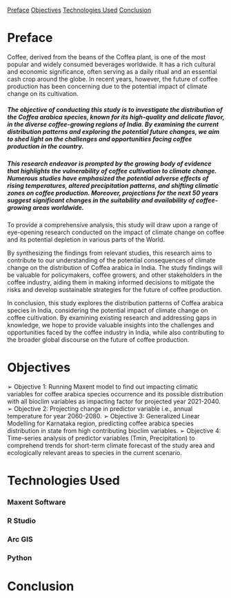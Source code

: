 [ Preface](url)
[ Objectives](url)
[ Technologies Used](url)
[ Conclusion](url)

# Preface

Coffee, derived from the beans of the Coffea plant, is one of the most popular and widely 
consumed beverages worldwide. It has a rich cultural and economic significance, often serving 
as a daily ritual and an essential cash crop around the globe. In recent years, however, the future 
of coffee production has been concerning due to the potential impact of climate change on its 
cultivation.

##### The objective of conducting this study is to investigate the distribution of the Coffea arabica species, known for its high-quality and delicate flavor, in the diverse coffee-growing regions of India. By examining the current distribution patterns and exploring the potential future changes, we aim to shed light on the challenges and opportunities facing coffee production in the country.

##### This research endeavor is prompted by the growing body of evidence that highlights the vulnerability of coffee cultivation to climate change. Numerous studies have emphasized the potential adverse effects of rising temperatures, altered precipitation patterns, and shifting climatic zones on coffee production. Moreover, projections for the next 50 years suggest significant changes in the suitability and availability of coffee-growing areas worldwide.
To provide a comprehensive analysis, this study will draw upon a range of eye-opening 
research conducted on the impact of climate change on coffee and its potential depletion in 
various parts of the World.

By synthesizing the findings from relevant studies, this research aims to contribute to our 
understanding of the potential consequences of climate change on the distribution of Coffea 
arabica in India. The study findings will be valuable for policymakers, coffee growers, and 
other stakeholders in the coffee industry, aiding them in making informed decisions to mitigate 
the risks and develop sustainable strategies for the future of coffee production.

In conclusion, this study explores the distribution patterns of Coffea arabica species in India, 
considering the potential impact of climate change on coffee cultivation. By examining existing 
research and addressing gaps in knowledge, we hope to provide valuable insights into the
challenges and opportunities faced by the coffee industry in India, while also contributing to 
the broader global discourse on the future of coffee production.

# Objectives
➢ Objective 1: Running Maxent model to find out impacting climatic variables for coffee 
arabica species occurrence and its possible distribution with all bioclim variables as 
impacting factor for projected year 2021-2040.
➢ Objective 2: Projecting change in predictor variable i.e., annual temperature for year 
2060-2080.
➢ Objective 3: Generalized Linear Modelling for Karnataka region, predicting coffee 
arabica species distribution in state from high contributing bioclim variables.
➢ Objective 4: Time-series analysis of predictor variables (Tmin, Precipitation) to 
comprehend trends for short-term climate forecast of the study area and ecologically 
relevant areas to species in the current scenario.

# Technologies Used
### Maxent Software
### R Studio
### Arc GIS
### Python

# Conclusion





